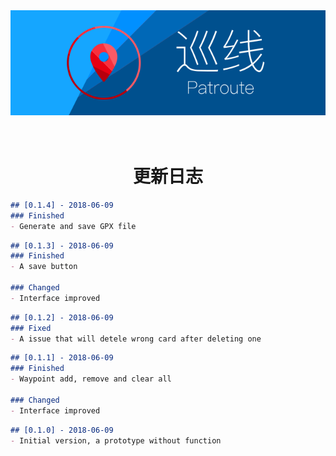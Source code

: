<div align=center><a href="../"><img src="../Resource/Banner.svg" alt="Banner"></a></div>

<h1 align=center><br/>更新日志</h1>

```markdown
## [0.1.4] - 2018-06-09
### Finished
- Generate and save GPX file
```

```markdown
## [0.1.3] - 2018-06-09
### Finished
- A save button

### Changed
- Interface improved
```

```markdown
## [0.1.2] - 2018-06-09
### Fixed
- A issue that will detele wrong card after deleting one
```

```markdown
## [0.1.1] - 2018-06-09
### Finished
- Waypoint add, remove and clear all

### Changed
- Interface improved
```

```markdown
## [0.1.0] - 2018-06-09
- Initial version, a prototype without function
```
